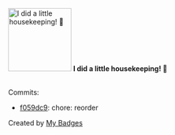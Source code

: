 <img src="https://my-badges.github.io/my-badges/chore-commit.png" alt="I did a little housekeeping! 🧹" title="I did a little housekeeping! 🧹" width="128">
<strong>I did a little housekeeping! 🧹</strong>
<br><br>

Commits:

- <a href="https://github.com/yeskunall/config.nvim/commit/f059dc9af3d14f2ce9cb861c0f81bd22bfbc14ac">f059dc9</a>: chore: reorder


Created by <a href="https://github.com/my-badges/my-badges">My Badges</a>